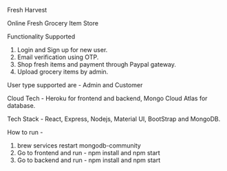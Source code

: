 Fresh Harvest

Online Fresh Grocery Item Store

Functionality Supported
1. Login and Sign up for new user.
2. Email verification using OTP.
3. Shop fresh items and payment through Paypal gateway.
4. Upload grocery items by admin.

User type supported are - Admin and Customer

Cloud Tech - Heroku for frontend and backend, Mongo Cloud Atlas for database.

Tech Stack - React, Express, Nodejs, Material UI, BootStrap and MongoDB.

How to run - 
1. brew services restart mongodb-community
2. Go to frontend and run - npm install and npm start
3. Go to backend and run - npm install and npm start